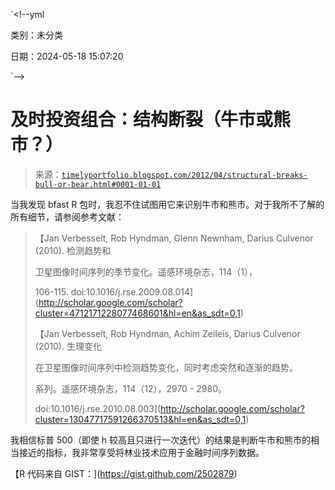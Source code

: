 `<!--yml

类别：未分类

日期：2024-05-18 15:07:20

`-->

# 及时投资组合：结构断裂（牛市或熊市？）

> 来源：[`timelyportfolio.blogspot.com/2012/04/structural-breaks-bull-or-bear.html#0001-01-01`](http://timelyportfolio.blogspot.com/2012/04/structural-breaks-bull-or-bear.html#0001-01-01)

当我发现 bfast R 包时，我忍不住试图用它来识别牛市和熊市。对于我所不了解的所有细节，请参阅参考文献：

> 【Jan Verbesselt, Rob Hyndman, Glenn Newnham, Darius Culvenor (2010). 检测趋势和
> 
> 卫星图像时间序列的季节变化。遥感环境杂志，114（1），
> 
> 106-115\. doi:10.1016/j.rse.2009.08.014](http://scholar.google.com/scholar?cluster=4712171228077468601&hl=en&as_sdt=0,1)
> 
> 【Jan Verbesselt, Rob Hyndman, Achim Zeileis, Darius Culvenor (2010). 生理变化
> 
> 在卫星图像时间序列中检测趋势变化，同时考虑突然和逐渐的趋势。
> 
> 系列。遥感环境杂志，114（12），2970 - 2980。
> 
> doi:10.1016/j.rse.2010.08.003](http://scholar.google.com/scholar?cluster=13047717591266370513&hl=en&as_sdt=0,1)

我相信标普 500（即使 h 较高且只进行一次迭代）的结果是判断牛市和熊市的相当接近的指标，我非常享受将林业技术应用于金融时间序列数据。

【R 代码来自 GIST：](https://gist.github.com/2502879)
